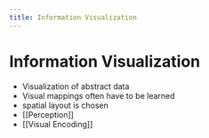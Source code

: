 ```yaml
---
title: Information Visualization
---
```


# Information Visualization
- Visualization of abstract data
- Visual mappings often have to be learned
- spatial layout is chosen
- [[Perception]]
- [[Visual Encoding]]

